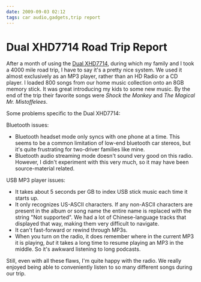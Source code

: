 ```yaml
---
date: 2009-09-03 02:12
tags: car audio,gadgets,trip report
---
```


# Dual XHD7714 Road Trip Report

After a month of using the [Dual XHD7714](https://jackpal.github.io/posts/2009/07/Too_Many_Words_about_Car_Stereos/),
during which my family and I took a 4000 mile road trip, I have
to say it's a pretty nice system. We used it almost exclusively as an MP3
player, rather than an HD Radio or a CD player. I loaded 800 songs from our
home music collection onto an 8GB memory stick. It was great introducing my
kids to some new music. By the end of the trip their favorite songs were
_Shock the Monkey_ and _The Magical Mr. Mistoffelees_.

Some problems specific to the Dual XHD7714:

Bluetooth issues:

* Bluetooth headset mode only syncs with one phone at a time. This seems to be a common limitation of low-end bluetooth car stereos, but it's quite frustrating for two-driver families like mine.
* Bluetooth audio streaming mode doesn't sound very good on this radio. However, I didn't experiment with this very much, so it may have been source-material related.

USB MP3 player issues:

* It takes about 5 seconds per GB to index USB stick music each time it starts up.
* It only recognizes US-ASCII characters. If any non-ASCII characters are present in the album or song name the entire name is replaced with the string "Not supported". We had a lot of Chinese-language tracks that displayed that way, making them very difficult to navigate.
* It can't fast-forward or rewind through MP3s.
* When you turn on the radio, it does remember where in the current MP3 it is playing, _but_ it takes a long time to resume playing an MP3 in the middle. So it's awkward listening to long podcasts.

Still, even with all these flaws, I'm quite happy with the radio. We really
enjoyed being able to conveniently listen to so many different songs during
our trip.

